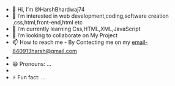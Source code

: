 - 👋 Hi, I’m @HarshBhardwaj74
- 👀 I’m interested in web development,coding,software creation ,css,html,front-end,html etc
- 🌱 I’m currently learning Css,HTML,XML,JavaScript
- 💞️ I’m looking to collaborate on My Project
- 📫 How to reach me - By Contecting me on my email-840913harsh@gmail.com
- 
- 😄 Pronouns: ...
- 
- ⚡ Fun fact: ...

<!---
HarshBhardwaj74/HarshBhardwaj74 is a ✨ special ✨ repository because its `README.md` (this file) appears on your GitHub profile.
You can click the Preview link to take a look at your changes.
--->
